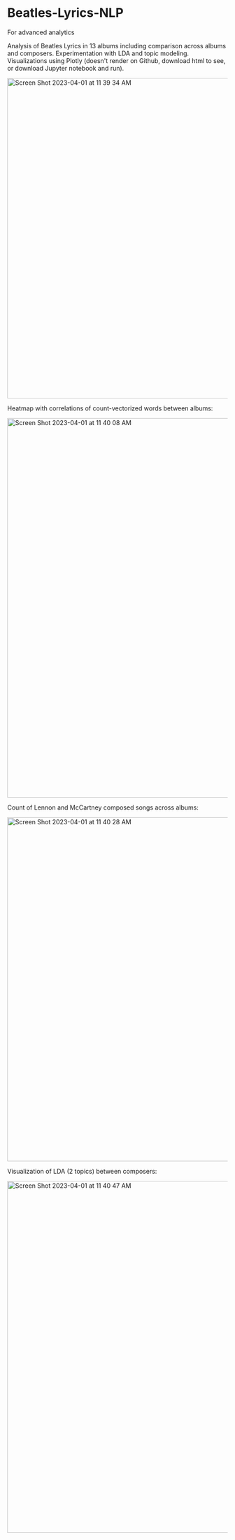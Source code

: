 # Beatles-Lyrics-NLP
For advanced analytics

Analysis of Beatles Lyrics in 13 albums including comparison across albums and composers. Experimentation with LDA and topic modeling. Visualizations using Plotly (doesn't render on Github, download html to see, or download Jupyter notebook and run).

<img width="732" alt="Screen Shot 2023-04-01 at 11 39 34 AM" src="https://user-images.githubusercontent.com/61389709/229299353-a58e3845-2151-4a9c-b884-4b2322992b51.png">

Heatmap with correlations of count-vectorized words between albums:

<img width="867" alt="Screen Shot 2023-04-01 at 11 40 08 AM" src="https://user-images.githubusercontent.com/61389709/229299560-20f38be0-5dc5-4507-98b8-1ff9592563ba.png">

Count of Lennon and McCartney composed songs across albums:

<img width="786" alt="Screen Shot 2023-04-01 at 11 40 28 AM" src="https://user-images.githubusercontent.com/61389709/229299580-7df697aa-339c-417c-ac92-307d53b53d9a.png">

Visualization of LDA (2 topics) between composers:

<img width="804" alt="Screen Shot 2023-04-01 at 11 40 47 AM" src="https://user-images.githubusercontent.com/61389709/229299581-032bc1ee-119f-49d3-a675-125fe3fc846e.png">
